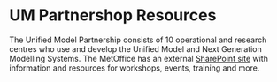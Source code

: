 # UM Partnershop Resources

The Unified Model Partnership consists of 10 operational and research centres who use and develop the Unified Model and Next Generation Modelling Systems.
The MetOffice has an external [SharePoint site](https://metoffice.sharepoint.com/sites/umpext/SitePages/Home.aspx) with information and resources for workshops, events, training and more.